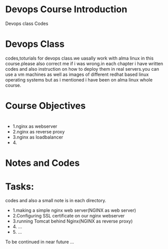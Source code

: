 # Devops Course Introduction
Devops class Codes
<h1>Devops Class</h1>
<p>codes,toturials for devops class.we uasally work with alma linux in this course.please also correct me if i was wrong.in each chapter i have written codes and also instruction on how to deploy them in real servers.you can use a vm machines as well as images of different redhat based linux operating systems but as i mentioned i have been on alma linux whole course.</p>

# Course Objectives
<h1></h1>
<ul>
<li>1.nginx as webserver</li>
<li>2.nginx as reverse proxy</li>
<li>3.nginx as loadbalancer</li>
<li>4.</li>

</ul>

# Notes and Codes
<h1>Tasks:</h1>
<p>codes and also a small note is in each directory.</p>
<ul>
<li>1.making a simple nginx web server(NGINX as web server)</li>
<li>2.Configuring SSL certificate on our nginx webserver</li>
<li>3.running Tomcat behind Nginx(NGINX as reverse proxy)</li>
<li>4. ...</li>
<li>5. ...</li>
</ul>

<p>To be continued in near future ...</p>